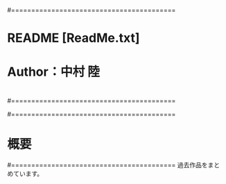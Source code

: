 #=========================================
#
#	README [ReadMe.txt]
#	Author：中村 陸
#
#=========================================

#=========================================
#	概要
#=========================================
過去作品をまとめています。